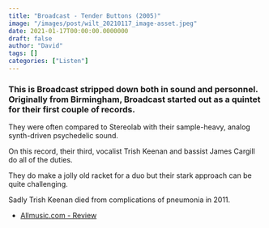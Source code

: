 ```yaml
---
title: "Broadcast - Tender Buttons (2005)"
image: "/images/post/wilt_20210117_image-asset.jpeg"
date: 2021-01-17T00:00:00.0000000
draft: false
author: "David"
tags: []
categories: ["Listen"]
---
```

### This is Broadcast stripped down both in sound and personnel. Originally from Birmingham,  Broadcast started out as a quintet for their first couple of records.

 They were often compared to Stereolab with their sample-heavy, analog synth-driven psychedelic sound. 

 On this record, their third, vocalist Trish Keenan and bassist James Cargill do all of the duties.

 They do make a jolly old racket for a duo but their stark approach can be quite challenging. 

 Sadly Trish Keenan died from complications of pneumonia in 2011. 

-  [Allmusic.com - Review](https://www.allmusic.com/album/tender-buttons-mw0000410129)